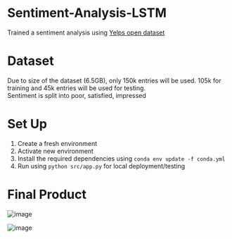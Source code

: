 # Sentiment-Analysis-LSTM
Trained a sentiment analysis using [Yelps open dataset](https://www.yelp.com/dataset)

# Dataset
Due to size of the dataset (6.5GB), only 150k entries will be used. 105k for training and 45k entries will be used for testing. <br>
Sentiment is split into poor, satisfied, impressed

# Set Up
1) Create a fresh environment
2) Activate new environment 
3) Install the required dependencies using `conda env update -f conda.yml` 
4) Run using `python src/app.py` for local deployment/testing

# Final Product
![image](https://user-images.githubusercontent.com/61336482/125318530-7f7fff00-e36c-11eb-9f3a-4cf4e24de076.png)

![image](https://user-images.githubusercontent.com/61336482/125318806-c7068b00-e36c-11eb-9193-82485428884d.png)

